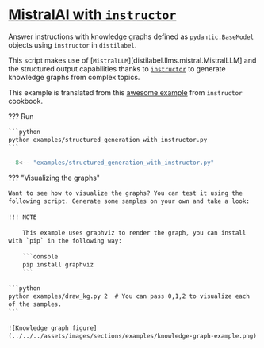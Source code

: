 # [MistralAI with `instructor`](#mistralai-with-instructor)

Answer instructions with knowledge graphs defined as `pydantic.BaseModel` objects using `instructor` in `distilabel`.

This script makes use of [`MistralLLM`][distilabel.llms.mistral.MistralLLM] and the structured output capabilities thanks to [`instructor`](https://python.useinstructor.com/) to generate knowledge graphs from complex topics.

This example is translated from this [awesome example](https://python.useinstructor.com/examples/knowledge_graph/) from `instructor` cookbook.

??? Run

    ```python
    python examples/structured_generation_with_instructor.py
    ```

```python title="structured_generation_with_instructor.py"
--8<-- "examples/structured_generation_with_instructor.py"
```

??? "Visualizing the graphs"

    Want to see how to visualize the graphs? You can test it using the following script. Generate some samples on your own and take a look:

    !!! NOTE

        This example uses graphviz to render the graph, you can install with `pip` in the following way:

        ```console
        pip install graphviz
        ```

    ```python
    python examples/draw_kg.py 2  # You can pass 0,1,2 to visualize each of the samples.
    ```

    ![Knowledge graph figure](../../../assets/images/sections/examples/knowledge-graph-example.png)